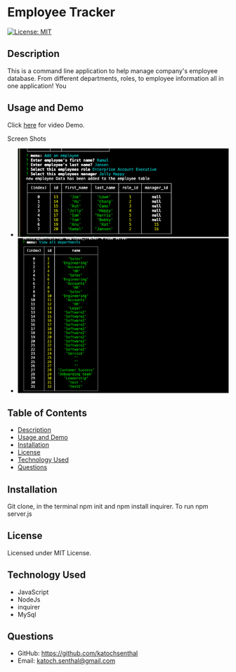 # Employee Tracker

[![License: MIT](https://img.shields.io/badge/License-MIT-yellow.svg)](https://opensource.org/licenses/MIT)

## Description

This is a command line application to help manage company's employee database. From different departments, roles, to employee information all in one application! You

## Usage and Demo

Click [here](https://drive.google.com/file/d/1459OAXcEo3DHz16SrmsWdKwnHwdLagFJ/view?usp=sharing) for video Demo.

Screen Shots

- ![Alt text](assets/images/1.png)
- ![Alt text](assets/images/2.png)

## Table of Contents

- [Description](#description)
- [Usage and Demo](#usage-and-demo)
- [Installation](#installation)
- [License](#license)
- [Technology Used](#technology-used)
- [Questions](#questions)

## Installation

Git clone, in the terminal npm init and npm install inquirer. To run npm server.js

## License

Licensed under MIT License.

## Technology Used

- JavaScript
- NodeJs
- inquirer
- MySql

## Questions

- GitHub: https://github.com/katochsenthal
- Email: katoch.senthal@gmail.com
